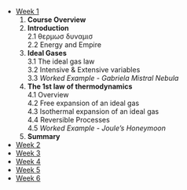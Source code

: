 
* [Week 1](phys10352/PHYS10352___Week_1-updated.pdf)  
    1. **Course Overview**  
    2. **Introduction**  
      2.1 θερμωσ δυναμισ  
      2.2 Energy and Empire  
    3. **Ideal Gases**  
      3.1 The ideal gas law  
      3.2 Intensive & Extensive variables  
      3.3 *Worked Example - Gabriela Mistral Nebula*  
    4. **The 1st law of thermodynamics**  
      4.1 Overview  
      4.2 Free expansion of an ideal gas  
      4.3 Isothermal expansion of an ideal gas  
      4.4 Reversible Processes  
      4.5 *Worked Example - Joule’s Honeymoon*  
    5. **Summary**  
* [Week 2](phys10352/PHYS10352___Week_2-updated.pdf)
* [Week 3](phys10352/PHYS10352___Week_3-updated.pdf)
* [Week 4](phys10352/PHYS10352___Week_4-updated2.pdf)
* [Week 5](phys10352/PHYS10352___Week_5-updated-2.pdf)
* [Week 6](phys10352/PHYS10352___Week_6.pdf)
